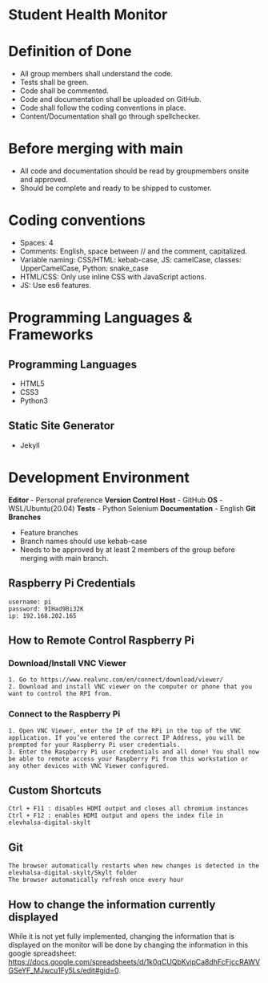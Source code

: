 # Student Health Monitor

# Definition of Done
+ All group members shall understand the code.
+ Tests shall be green.
+ Code shall be commented.
+ Code and documentation shall be uploaded on GitHub.
+ Code shall follow the coding conventions in place.
+ Content/Documentation shall go through spellchecker.

# Before merging with main
+ All code and documentation should be read by groupmembers onsite and approved.
+ Should be complete and ready to be shipped to customer.

# Coding conventions
+ Spaces: 4
+ Comments: English, space between // and the comment, capitalized.
+ Variable naming: CSS/HTML: kebab-case, JS: camelCase, classes: UpperCamelCase, Python: snake_case
+ HTML/CSS: Only use inline CSS with JavaScript actions.
+ JS: Use es6 features.

# Programming Languages & Frameworks
## Programming Languages
+ HTML5
+ CSS3
+ Python3

## Static Site Generator
+ Jekyll

# Development Environment
**Editor** - Personal preference
**Version Control Host** - GitHub
**OS** - WSL/Ubuntu(20.04)
**Tests** - Python Selenium
**Documentation** - English
**Git Branches**
+ Feature branches
+ Branch names should use kebab-case
+ Needs to be approved by at least 2 members of the group before merging with main branch.

## Raspberry Pi Credentials
    username: pi  
    password: 9IHad98i32K
    ip: 192.168.202.165  

## How to Remote Control Raspberry Pi

### Download/Install VNC Viewer
    1. Go to https://www.realvnc.com/en/connect/download/viewer/
    2. Download and install VNC viewer on the computer or phone that you want to control the RPI from.
    
### Connect to the Raspberry Pi 
    1. Open VNC Viewer, enter the IP of the RPi in the top of the VNC application. If you’ve entered the correct IP Address, you will be prompted for your Raspberry Pi user credentials.
    3. Enter the Raspberry Pi user credentials and all done! You shall now be able to remote access your Raspberry Pi from this workstation or any other devices with VNC Viewer configured.

## Custom Shortcuts

    Ctrl + F11 : disables HDMI output and closes all chromium instances
    Ctrl + F12 : enables HDMI output and opens the index file in elevhalsa-digital-skylt

## Git

    The browser automatically restarts when new changes is detected in the elevhalsa-digital-skylt/Skylt folder
    The browser automatically refresh once every hour

## How to change the information currently displayed

While it is not yet fully implemented, changing the information that is displayed on the monitor will be done by changing the information in this  google spreadsheet: https://docs.google.com/spreadsheets/d/1k0qCUQbKvipCa8dhFcFjccRAWVGSeYF_MJwcu1Fy5Ls/edit#gid=0.